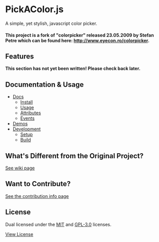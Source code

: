 PickAColor.js
=============

A simple, yet stylish, javascript color picker.

#### This project is a fork of "colorpicker" released 23.05.2009 by Stefan Petre which can be found here: http://www.eyecon.ro/colorpicker.


## Features

**This section has not yet been written! Please check back later.**


## Documentation & Usage

- [Docs](https://github.com/bsara/pickacolor.js/wiki/Docs)
  - [Install](https://github.com/bsara/pickacolor.js/Docs#install)
  - [Usage](https://github.com/bsara/pickacolor.js/Docs#usage)
  - [Attributes](https://github.com/bsara/pickacolor.js/Docs#attributes)
  - [Events](https://github.com/bsara/pickacolor.js/Docs#events)
- [Demos](https://github.com/bsara/pickacolor.js/Demos)
- [Development](https://github.com/bsara/pickacolor.js/Development)
  - [Setup](https://github.com/bsara/pickacolor.js/Development#setup)
  - [Build](https://github.com/bsara/pickacolor.js/Development#build)


## What's Different from the Original Project?

[See wiki page](https://github.com/bsara/pickacolor.js/wiki/What's-Different%3F)


## Want to Contribute?

[See the contribution info page](CONTRIBUTING.md)


## License

Dual licensed under the [MIT](http://opensource.org/licenses/MIT) and [GPL-3.0](https://www.gnu.org/licenses/gpl-3.0-standalone.html) licenses.

[View License](LICENSES)